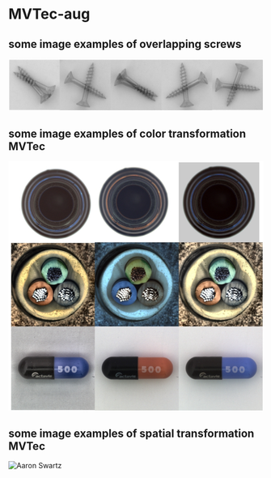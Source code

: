 # MVTec-aug

## some image examples of **overlapping screws**

![Aaron Swartz](https://github.com/zhengye1995/MVTec-aug/blob/main/screw.jpg)



## some image examples of **color transformation MVTec**
![Aaron Swartz](https://github.com/zhengye1995/MVTec-aug/blob/main/color1.jpg)

## some image examples of **spatial transformation MVTec**

![Aaron Swartz](https://github.com/zhengye1995/MVTec-aug/blob/main/spatia.jpg)
